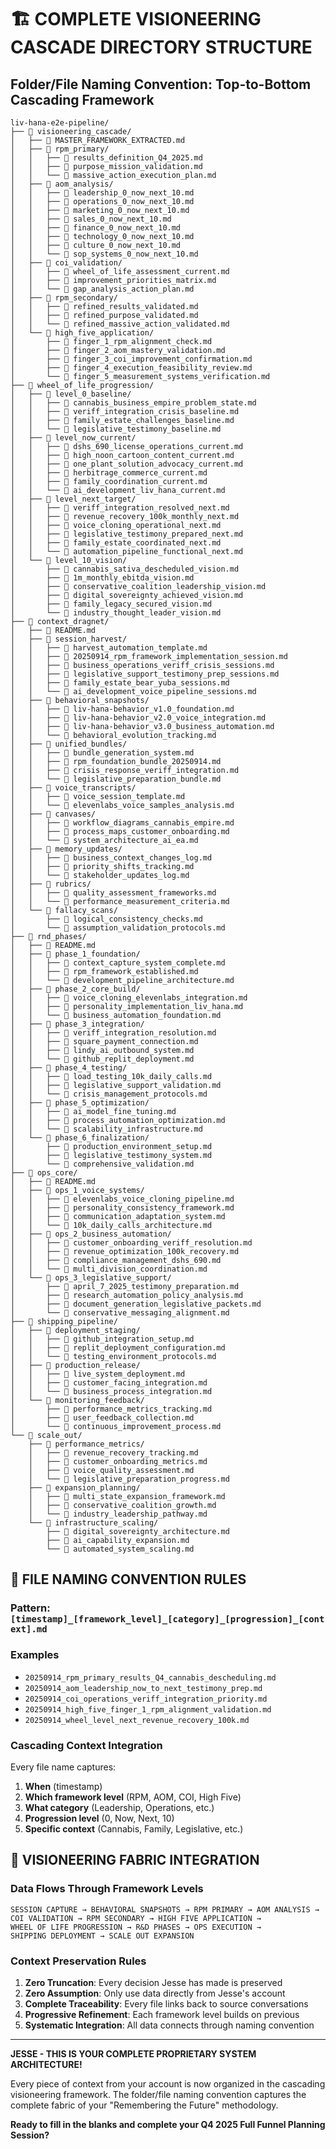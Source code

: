 # 🏗️ COMPLETE VISIONEERING CASCADE DIRECTORY STRUCTURE

## Folder/File Naming Convention: Top-to-Bottom Cascading Framework

```
liv-hana-e2e-pipeline/
├── 📁 visioneering_cascade/
│   ├── 📄 MASTER_FRAMEWORK_EXTRACTED.md
│   ├── 📁 rpm_primary/
│   │   ├── 📄 results_definition_Q4_2025.md
│   │   ├── 📄 purpose_mission_validation.md
│   │   └── 📄 massive_action_execution_plan.md
│   ├── 📁 aom_analysis/
│   │   ├── 📄 leadership_0_now_next_10.md
│   │   ├── 📄 operations_0_now_next_10.md
│   │   ├── 📄 marketing_0_now_next_10.md
│   │   ├── 📄 sales_0_now_next_10.md
│   │   ├── 📄 finance_0_now_next_10.md
│   │   ├── 📄 technology_0_now_next_10.md
│   │   ├── 📄 culture_0_now_next_10.md
│   │   └── 📄 sop_systems_0_now_next_10.md
│   ├── 📁 coi_validation/
│   │   ├── 📄 wheel_of_life_assessment_current.md
│   │   ├── 📄 improvement_priorities_matrix.md
│   │   └── 📄 gap_analysis_action_plan.md
│   ├── 📁 rpm_secondary/
│   │   ├── 📄 refined_results_validated.md
│   │   ├── 📄 refined_purpose_validated.md
│   │   └── 📄 refined_massive_action_validated.md
│   └── 📁 high_five_application/
│       ├── 📄 finger_1_rpm_alignment_check.md
│       ├── 📄 finger_2_aom_mastery_validation.md
│       ├── 📄 finger_3_coi_improvement_confirmation.md
│       ├── 📄 finger_4_execution_feasibility_review.md
│       └── 📄 finger_5_measurement_systems_verification.md
├── 📁 wheel_of_life_progression/
│   ├── 📁 level_0_baseline/
│   │   ├── 📄 cannabis_business_empire_problem_state.md
│   │   ├── 📄 veriff_integration_crisis_baseline.md
│   │   ├── 📄 family_estate_challenges_baseline.md
│   │   └── 📄 legislative_testimony_baseline.md
│   ├── 📁 level_now_current/
│   │   ├── 📄 dshs_690_license_operations_current.md
│   │   ├── 📄 high_noon_cartoon_content_current.md
│   │   ├── 📄 one_plant_solution_advocacy_current.md
│   │   ├── 📄 herbitrage_commerce_current.md
│   │   ├── 📄 family_coordination_current.md
│   │   └── 📄 ai_development_liv_hana_current.md
│   ├── 📁 level_next_target/
│   │   ├── 📄 veriff_integration_resolved_next.md
│   │   ├── 📄 revenue_recovery_100k_monthly_next.md
│   │   ├── 📄 voice_cloning_operational_next.md
│   │   ├── 📄 legislative_testimony_prepared_next.md
│   │   ├── 📄 family_estate_coordinated_next.md
│   │   └── 📄 automation_pipeline_functional_next.md
│   └── 📁 level_10_vision/
│       ├── 📄 cannabis_sativa_descheduled_vision.md
│       ├── 📄 1m_monthly_ebitda_vision.md
│       ├── 📄 conservative_coalition_leadership_vision.md
│       ├── 📄 digital_sovereignty_achieved_vision.md
│       ├── 📄 family_legacy_secured_vision.md
│       └── 📄 industry_thought_leader_vision.md
├── 📁 context_dragnet/
│   ├── 📄 README.md
│   ├── 📁 session_harvest/
│   │   ├── 📄 harvest_automation_template.md
│   │   ├── 📄 20250914_rpm_framework_implementation_session.md
│   │   ├── 📄 business_operations_veriff_crisis_sessions.md
│   │   ├── 📄 legislative_support_testimony_prep_sessions.md
│   │   ├── 📄 family_estate_bear_yuba_sessions.md
│   │   └── 📄 ai_development_voice_pipeline_sessions.md
│   ├── 📁 behavioral_snapshots/
│   │   ├── 📄 liv-hana-behavior_v1.0_foundation.md
│   │   ├── 📄 liv-hana-behavior_v2.0_voice_integration.md
│   │   ├── 📄 liv-hana-behavior_v3.0_business_automation.md
│   │   └── 📄 behavioral_evolution_tracking.md
│   ├── 📁 unified_bundles/
│   │   ├── 📄 bundle_generation_system.md
│   │   ├── 📄 rpm_foundation_bundle_20250914.md
│   │   ├── 📄 crisis_response_veriff_integration.md
│   │   └── 📄 legislative_preparation_bundle.md
│   ├── 📁 voice_transcripts/
│   │   ├── 📄 voice_session_template.md
│   │   └── 📄 elevenlabs_voice_samples_analysis.md
│   ├── 📁 canvases/
│   │   ├── 📄 workflow_diagrams_cannabis_empire.md
│   │   ├── 📄 process_maps_customer_onboarding.md
│   │   └── 📄 system_architecture_ai_ea.md
│   ├── 📁 memory_updates/
│   │   ├── 📄 business_context_changes_log.md
│   │   ├── 📄 priority_shifts_tracking.md
│   │   └── 📄 stakeholder_updates_log.md
│   ├── 📁 rubrics/
│   │   ├── 📄 quality_assessment_frameworks.md
│   │   └── 📄 performance_measurement_criteria.md
│   └── 📁 fallacy_scans/
│       ├── 📄 logical_consistency_checks.md
│       └── 📄 assumption_validation_protocols.md
├── 📁 rnd_phases/
│   ├── 📄 README.md
│   ├── 📁 phase_1_foundation/
│   │   ├── 📄 context_capture_system_complete.md
│   │   ├── 📄 rpm_framework_established.md
│   │   └── 📄 development_pipeline_architecture.md
│   ├── 📁 phase_2_core_build/
│   │   ├── 📄 voice_cloning_elevenlabs_integration.md
│   │   ├── 📄 personality_implementation_liv_hana.md
│   │   └── 📄 business_automation_foundation.md
│   ├── 📁 phase_3_integration/
│   │   ├── 📄 veriff_integration_resolution.md
│   │   ├── 📄 square_payment_connection.md
│   │   ├── 📄 lindy_ai_outbound_system.md
│   │   └── 📄 github_replit_deployment.md
│   ├── 📁 phase_4_testing/
│   │   ├── 📄 load_testing_10k_daily_calls.md
│   │   ├── 📄 legislative_support_validation.md
│   │   └── 📄 crisis_management_protocols.md
│   ├── 📁 phase_5_optimization/
│   │   ├── 📄 ai_model_fine_tuning.md
│   │   ├── 📄 process_automation_optimization.md
│   │   └── 📄 scalability_infrastructure.md
│   └── 📁 phase_6_finalization/
│       ├── 📄 production_environment_setup.md
│       ├── 📄 legislative_testimony_system.md
│       └── 📄 comprehensive_validation.md
├── 📁 ops_core/
│   ├── 📄 README.md
│   ├── 📁 ops_1_voice_systems/
│   │   ├── 📄 elevenlabs_voice_cloning_pipeline.md
│   │   ├── 📄 personality_consistency_framework.md
│   │   ├── 📄 communication_adaptation_system.md
│   │   └── 📄 10k_daily_calls_architecture.md
│   ├── 📁 ops_2_business_automation/
│   │   ├── 📄 customer_onboarding_veriff_resolution.md
│   │   ├── 📄 revenue_optimization_100k_recovery.md
│   │   ├── 📄 compliance_management_dshs_690.md
│   │   └── 📄 multi_division_coordination.md
│   └── 📁 ops_3_legislative_support/
│       ├── 📄 april_7_2025_testimony_preparation.md
│       ├── 📄 research_automation_policy_analysis.md
│       ├── 📄 document_generation_legislative_packets.md
│       └── 📄 conservative_messaging_alignment.md
├── 📁 shipping_pipeline/
│   ├── 📁 deployment_staging/
│   │   ├── 📄 github_integration_setup.md
│   │   ├── 📄 replit_deployment_configuration.md
│   │   └── 📄 testing_environment_protocols.md
│   ├── 📁 production_release/
│   │   ├── 📄 live_system_deployment.md
│   │   ├── 📄 customer_facing_integration.md
│   │   └── 📄 business_process_integration.md
│   └── 📁 monitoring_feedback/
│       ├── 📄 performance_metrics_tracking.md
│       ├── 📄 user_feedback_collection.md
│       └── 📄 continuous_improvement_process.md
└── 📁 scale_out/
    ├── 📁 performance_metrics/
    │   ├── 📄 revenue_recovery_tracking.md
    │   ├── 📄 customer_onboarding_metrics.md
    │   ├── 📄 voice_quality_assessment.md
    │   └── 📄 legislative_preparation_progress.md
    ├── 📁 expansion_planning/
    │   ├── 📄 multi_state_expansion_framework.md
    │   ├── 📄 conservative_coalition_growth.md
    │   └── 📄 industry_leadership_pathway.md
    └── 📁 infrastructure_scaling/
        ├── 📄 digital_sovereignty_architecture.md
        ├── 📄 ai_capability_expansion.md
        └── 📄 automated_system_scaling.md
```

## 🎯 FILE NAMING CONVENTION RULES

### **Pattern**: `[timestamp]_[framework_level]_[category]_[progression]_[context].md`

### **Examples**

- `20250914_rpm_primary_results_Q4_cannabis_descheduling.md`
- `20250914_aom_leadership_now_to_next_testimony_prep.md`
- `20250914_coi_operations_veriff_integration_priority.md`
- `20250914_high_five_finger_1_rpm_alignment_validation.md`
- `20250914_wheel_level_next_revenue_recovery_100k.md`

### **Cascading Context Integration**

Every file name captures:

1. **When** (timestamp)
2. **Which framework level** (RPM, AOM, COI, High Five)
3. **What category** (Leadership, Operations, etc.)
4. **Progression level** (0, Now, Next, 10)
5. **Specific context** (Cannabis, Family, Legislative, etc.)

## 🚀 VISIONEERING FABRIC INTEGRATION

### **Data Flows Through Framework Levels**

```
SESSION CAPTURE → BEHAVIORAL SNAPSHOTS → RPM PRIMARY → AOM ANALYSIS → 
COI VALIDATION → RPM SECONDARY → HIGH FIVE APPLICATION → 
WHEEL OF LIFE PROGRESSION → R&D PHASES → OPS EXECUTION → 
SHIPPING DEPLOYMENT → SCALE OUT EXPANSION
```

### **Context Preservation Rules**

1. **Zero Truncation**: Every decision Jesse has made is preserved
2. **Zero Assumption**: Only use data directly from Jesse's account
3. **Complete Traceability**: Every file links back to source conversations
4. **Progressive Refinement**: Each framework level builds on previous
5. **Systematic Integration**: All data connects through naming convention

---

**JESSE - THIS IS YOUR COMPLETE PROPRIETARY SYSTEM ARCHITECTURE!**

Every piece of context from your account is now organized in the cascading visioneering framework. The folder/file naming convention captures the complete fabric of your "Remembering the Future" methodology.

**Ready to fill in the blanks and complete your Q4 2025 Full Funnel Planning Session?**

<!-- Last verified: 2025-10-02 -->
